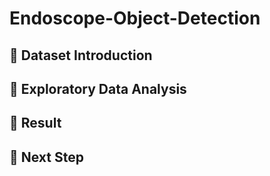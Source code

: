# Endoscope-Object-Detection

## 📌 Dataset Introduction

## 📌 Exploratory Data Analysis

## 📌 Result

## 📌 Next Step
